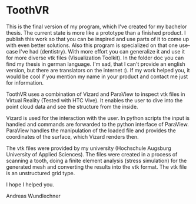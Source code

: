 # ToothVR

This is the final version of my program, which I've created for my bachelor thesis. The current state is more like a prototype than a finished product. I publish this work so that you can be inspired and use parts of it to come up with even better solutions. Also this program is specialized on that one use-case I've had (dentistry). With more effort you can generalize it and use it for more diverse vtk files (Visualization Toolkit). In the folder doc you can find my thesis in german language. I'm sad, that I can't provide an english version, but there are translators on the internet :). If my work helped you, it would be cool if you mention my name in your product and contact me just for information.

ToothVR uses a combination of Vizard and ParaView to inspect vtk files in Virtual Reality (Tested with HTC Vive). It enables the user to dive into the point cloud data and see the structure from the inside.

Vizard is used for the interaction with the user. In python scripts the input is handled and commands are forwarded to the python interface of ParaView. ParaView handles the manipulation of the loaded file and provides the coordinates of the surface, which Vizard renders then.

The vtk files were provided by my university (Hochschule Augsburg University of Applied Sciences). The files were created in a process of scanning a tooth, doing a finite element analysis (stress simulation) for the generated mesh and converting the results into the vtk format. The vtk file is an unstructured grid type.

I hope I helped you.

Andreas Wundlechner
